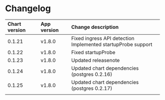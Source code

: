 # Changelog

| Chart version | App version | Change description |
| :------------ | :---------- | :----------------- |
| 0.1.21 | v1.8.0 | Fixed ingress API detection<br>Implemented startupProbe support |
| 0.1.22 | v1.8.0 | Fixed startupProbe |
| 0.1.23 | v1.8.0 | Updated releasenote |
| 0.1.24 | v1.8.0 | Updated chart dependencies (postgres 0.2.16) |
| 0.1.25 | v1.8.0 | Updated chart dependencies (postgres 0.2.17) |
| | | |
